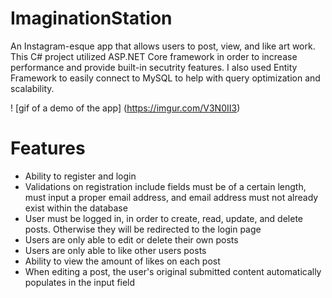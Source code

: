 # ImaginationStation
An Instagram-esque app that allows users to post, view, and like art work. This C# project utilized ASP.NET Core framework in order to increase performance and provide built-in secutrity features. I also used Entity Framework to easily connect to MySQL to help with query optimization and scalability.

! [gif of a demo of the app]
(https://imgur.com/V3N0II3)

# Features
* Ability to register and login
* Validations on registration include fields must be of a certain length, must input a proper email address, and email address must not already exist within the database
* User must be logged in, in order to create, read, update, and delete posts. Otherwise they will be redirected to the login page
* Users are only able to edit or delete their own posts
* Users are only able to like other users posts
* Ability to view the amount of likes on each post
* When editing a post, the user's original submitted content automatically populates in the input field
